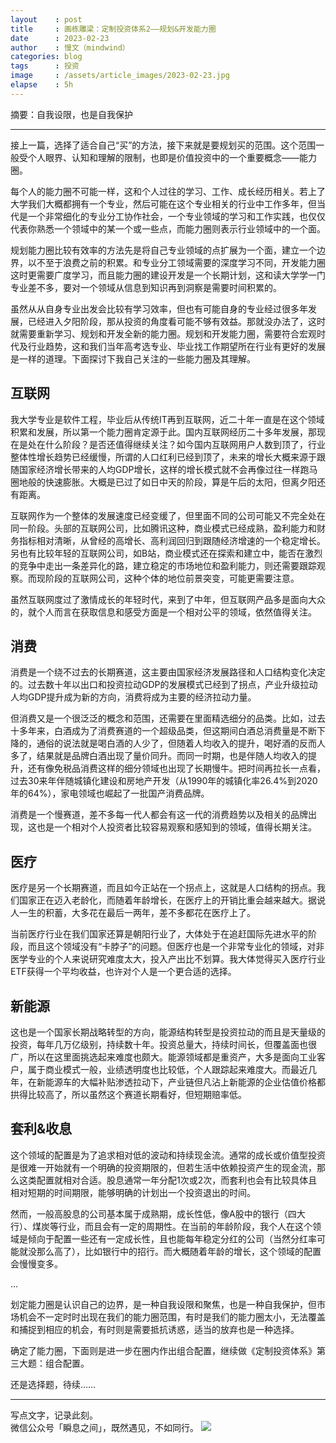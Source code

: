```yaml
---
layout    : post
title     : 画栋雕梁：定制投资体系2——规划&开发能力圈
date      : 2023-02-23
author    : 慢文（mindwind）
categories: blog
tags      : 投资
image     : /assets/article_images/2023-02-23.jpg
elapse    : 5h
---
```


摘要：自我设限，也是自我保护

---

接上一篇，选择了适合自己“买”的方法，接下来就是要规划买的范围。这个范围一般受个人眼界、认知和理解的限制，也即是价值投资中的一个重要概念——能力圈。

每个人的能力圈不可能一样，这和个人过往的学习、工作、成长经历相关。若上了大学我们大概都拥有一个专业，然后可能在这个专业相关的行业中工作多年，但当代是一个非常细化的专业分工协作社会，一个专业领域的学习和工作实践，也仅仅代表你熟悉一个领域中的某一个或一些点，而能力圈则表示行业领域中的一个面。

规划能力圈比较有效率的方法先是将自己专业领域的点扩展为一个面，建立一个边界，以不至于浪费之前的积累。和专业分工领域需要的深度学习不同，开发能力圈这时更需要广度学习，而且能力圈的建设开发是一个长期计划，这和读大学学一门专业差不多，要对一个领域从信息到知识再到洞察是需要时间积累的。

虽然从从自身专业出发会比较有学习效率，但也有可能自身的专业经过很多年发展，已经进入夕阳阶段，那从投资的角度看可能不够有效益。那就没办法了，这时就需要重新学习、规划和开发全新的能力圈。规划和开发能力圈，需要符合宏观时代及行业趋势，这和我们当年高考选专业、毕业找工作期望所在行业有更好的发展是一样的道理。下面探讨下我自己关注的一些能力圈及其理解。


## 互联网
我大学专业是软件工程，毕业后从传统IT再到互联网，近二十年一直是在这个领域积累和发展，所以第一个能力圈肯定源于此。国内互联网经历二十多年发展，那现在是处在什么阶段？是否还值得继续关注？如今国内互联网用户人数到顶了，行业整体性增长趋势已经缓慢，所谓的人口红利已经到顶了，未来的增长大概来源于跟随国家经济增长带来的人均GDP增长，这样的增长模式就不会再像过往一样跑马圈地般的快速膨胀。大概是已过了如日中天的阶段，算是午后的太阳，但离夕阳还有距离。

互联网作为一个整体的发展速度已经变缓了，但里面不同的公司可能又不完全处在同一阶段。头部的互联网公司，比如腾讯这种，商业模式已经成熟，盈利能力和财务指标相对清晰，从曾经的高增长、高利润回归到跟随经济增速的一个稳定增长。另也有比较年轻的互联网公司，如B站，商业模式还在探索和建立中，能否在激烈的竞争中走出一条差异化的路，建立稳定的市场地位和盈利能力，则还需要跟踪观察。而现阶段的互联网公司，这种个体的地位前景突变，可能更需要注意。

虽然互联网度过了激情成长的年轻时代，来到了中年，但互联网产品多是面向大众的，就个人而言在获取信息和感受方面是一个相对公平的领域，依然值得关注。


## 消费
消费是一个绕不过去的长期赛道，这主要由国家经济发展路径和人口结构变化决定的。过去数十年以出口和投资拉动GDP的发展模式已经到了拐点，产业升级拉动人均GDP提升成为新的方向，消费将成为主要的经济拉动力量。

但消费又是一个很泛泛的概念和范围，还需要在里面精选细分的品类。比如，过去十多年来，白酒成为了消费赛道的一个超级品类，但这期间白酒总消费量是不断下降的，通俗的说法就是喝白酒的人少了，但随着人均收入的提升，喝好酒的反而人多了，结果就是品牌白酒出现了量价同升。而同一时期，也是伴随人均收入的提升，还有像免税品消费这样的细分领域也出现了长期慢牛。把时间再拉长一点看，过去30来年伴随城镇化建设和房地产开发（从1990年的城镇化率26.4%到2020年的64%），家电领域也崛起了一批国产消费品牌。

消费是一个慢赛道，差不多每一代人都会有这一代的消费趋势以及相关的品牌出现，这也是一个相对个人投资者比较容易观察和感知到的领域，值得长期关注。


## 医疗
医疗是另一个长期赛道，而且如今正站在一个拐点上，这就是人口结构的拐点。我们国家正在迈入老龄化，而随着年龄增长，在医疗上的开销比重会越来越大。据说人一生的积蓄，大多花在最后一两年，差不多都花在医疗上了。

当前医疗行业在我们国家还算是朝阳行业了，大体处于在追赶国际先进水平的阶段，而且这个领域没有“卡脖子”的问题。但医疗也是一个非常专业化的领域，对非医学专业的个人来说研究难度太大，投入产出比不划算。我大体觉得买入医疗行业ETF获得一个平均收益，也许对个人是一个更合适的选择。


## 新能源
这也是一个国家长期战略转型的方向，能源结构转型是投资拉动的而且是天量级的投资，每年几万亿级别，持续数十年。投资总量大，持续时间长，但覆盖面也很广，所以在这里面挑选起来难度也颇大。能源领域都是重资产，大多是面向工业客户，属于商业模式一般，业绩透明度也比较低，个人跟踪起来难度大。而最近几年，在新能源车的大幅补贴渗透拉动下，产业链但凡沾上新能源的企业估值价格都拱得比较高了，所以虽然这个赛道长期看好，但短期赔率低。


## 套利&收息
这个领域的配置是为了追求相对低的波动和持续现金流。通常的成长或价值型投资是很难一开始就有一个明确的投资期限的，但若生活中依赖投资产生的现金流，那么这类配置就相对合适。股息通常一年分配1次或2次，而套利也会有比较具体且相对短期的时间期限，能够明确的计划出一个投资退出的时间。

然而，一般高股息的公司基本属于成熟期，成长性低，像A股中的银行（四大行）、煤炭等行业，而且会有一定的周期性。在当前的年龄阶段，我个人在这个领域是倾向于配置一些还有一定成长性，且也能每年稳定分红的公司（当然分红率可能就没那么高了），比如银行中的招行。而大概随着年龄的增长，这个领域的配置会慢慢变多。

...

划定能力圈是认识自己的边界，是一种自我设限和聚焦，也是一种自我保护，但市场机会不一定时时出现在我们的能力圈范围，有时是我们的能力圈太小，无法覆盖和捕捉到相应的机会，有时则是需要抵抗诱惑，适当的放弃也是一种选择。

确定了能力圈，下面则是进一步在圈内作出组合配置，继续做《定制投资体系》第三大题：组合配置。

还是选择题，待续……

---
写点文字，记录此刻。  
微信公众号「瞬息之间」，既然遇见，不如同行。
![](/assets/images/qrcode_wechat_avatar.jpg)
